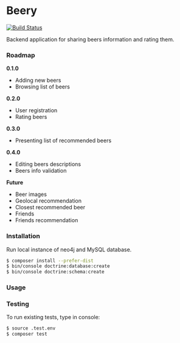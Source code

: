 # Beery
[![Build Status](https://travis-ci.com/lchrusciel/Beery.svg?token=cTZwsneSCKxJFLqtmGSW&branch=master)](https://travis-ci.com/lchrusciel/Beery)

Backend application for sharing beers information and rating them. 

### Roadmap

**0.1.0**

- Adding new beers
- Browsing list of beers

**0.2.0**

- User registration
- Rating beers

**0.3.0**

- Presenting list of recommended beers

**0.4.0**

- Editing beers descriptions
- Beers info validation

**Future**

- Beer images
- Geolocal recommendation
- Closest recommended beer
- Friends
- Friends recommendation

### Installation

Run local instance of neo4j and MySQL database.

```bash
$ composer install --prefer-dist
$ bin/console doctrine:database:create
$ bin/console doctrine:schema:create
```

### Usage

### Testing

To run existing tests, type in console:

```bash
$ source .test.env
$ composer test
```
